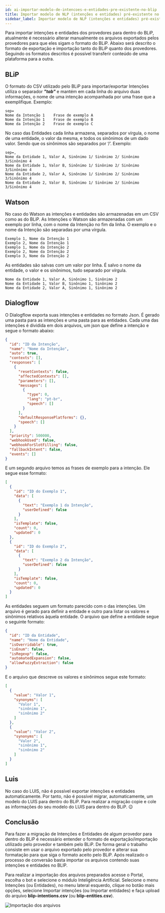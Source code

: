 ```yaml
---
id: ai-importar-modelo-de-intencoes-e-entidades-pre-existente-no-blip
title: Importar modelo de NLP (intenções e entidades) pré-existente no BLiP
sidebar_label: Importar modelo de NLP (intenções e entidades) pré-existente no BLiP
---
```


Para importar intenções e entidades dos provedores para dentro do BLiP, atualmente é necessário alterar manualmente os arquivos exportados pelos provedores para que eles sigam o formato do BLiP. Abaixo será descrito o formato de exportação e importação tanto do BLiP quanto dos provedores. Seguindo os formatos descritos é possível transferir conteúdo de uma plataforma para a outra.

## BLiP

O formato do CSV utilizado pelo BLiP para importar/exportar Intenções utiliza o separador ***"tab"*** e mantém em cada linha do arquivo duas informações, o nome de uma intenção acompanhada por uma frase que a exemplifique. Exemplo:

```text
sep=  
Nome da Intenção 1    Frase de exemplo A  
Nome da Intenção 1    Frase de exemplo B  
Nome da Intenção 2    Frase de exemplo C
```

No caso das Entidades cada linha armazena, separados por vírgula, o nome de uma entidade, o valor da mesma, e todos os sinônimos de um dado valor. Sendo que os sinônimos são separados por ‘/’. Exemplo:

```text
sep=,  
Nome da Entidade 1, Valor A, Sinônimo 1/ Sinônimo 2/ Sinônimo 3/Sinônimo 4  
Nome da Entidade 1, Valor B, Sinônimo 1/ Sinônimo 2/ Sinônimo 3/Sinônimo 4  
Nome da Entidade 2, Valor A, Sinônimo 1/ Sinônimo 2/ Sinônimo 3/Sinônimo 4  
Nome da Entidade 2, Valor B, Sinônimo 1/ Sinônimo 2/ Sinônimo 3/Sinônimo 4  
```

## Watson

No caso do Watson as intenções e entidades são armazenadas em um CSV como as do BLiP. As Intenções o Watson são armazenadas com um exemplo por linha, com o nome da Intenção no fim da linha. O exemplo e o nome da Intenção são separadas por uma vírgula. 

```text
Exemplo 1, Nome da Intenção 1  
Exemplo 2, Nome da Intenção 1  
Exemplo 1, Nome da Intenção 2  
Exemplo 2, Nome da Intenção 2  
Exemplo 3, Nome da Intenção 2  
```

As entidades são salvas com um valor por linha. É salvo o nome da entidade, o valor e os sinônimos, tudo separado por vírgula.

```text
Nome da Entidade 1, Valor A, Sinônimo 1, Sinônimo 2  
Nome da Entidade 1, Valor B, Sinônimo 1, Sinônimo 2  
Nome da Entidade 2, Valor A, Sinônimo 1, Sinônimo 2  
```

## Dialogflow 

O Dialogflow exporta suas intenções e entidades no formato Json. É gerado uma pasta para as intenções e uma pasta para as entidades. Cada uma das intenções é dividida em dois arquivos, um json que define a intenção e segue o formato abaixo:

```json
{
  "id": "ID da Intenção",
  "name": "Nome da Intenção",
  "auto": true,
  "contexts": [],
  "responses": [
    {
      "resetContexts": false,
      "affectedContexts": [],
      "parameters": [],
      "messages": [
        {
          "type": 0,
          "lang": "pt-br",
          "speech": []
        }
      ],
      "defaultResponsePlatforms": {},
      "speech": []
    }
  ],
  "priority": 500000,
  "webhookUsed": false,
  "webhookForSlotFilling": false,
  "fallbackIntent": false,
  "events": []
}
```

E um segundo arquivo temos as frases de exemplo para a intenção. Ele segue esse formato:

```json
[
  {
    "id": "ID do Exemplo 1",
    "data": [
      {
        "text": "Exemplo 1 da Intenção",
        "userDefined": false
      }
    ],
    "isTemplate": false,
    "count": 0,
    "updated": 0
  },
  {
    "id": "ID do Exemplo 2",
    "data": [
      {
        "text": "Exemplo 2 da Intenção",
        "userDefined": false
      }
    ],
    "isTemplate": false,
    "count": 0,
    "updated": 0
  }
]
```

As entidades seguem um formato parecido com o das intenções. Um arquivo é gerado para definir a entidade e outro para listar os valores e sinônimos relativos àquela entidade. O arquivo que define a entidade segue o seguinte formato:

```json
{
  "id": "ID da Entidade",
  "name": "Nome da Entidade",
  "isOverridable": true,
  "isEnum": false,
  "isRegexp": false,
  "automatedExpansion": false,
  "allowFuzzyExtraction": false
}
```

E o arquivo que descreve os valores e sinônimos segue este formato:

```json
[
  {
    "value": "Valor 1",
    "synonyms": [
      "Valor 1",
      "sinônimo 1",
      "sinônimo 2"
    ]
  },
  {
    "value": "Valor 2",
    "synonyms": [
      "Valor 2",
      "sinônimo 1",
      "sinônimo 2"
    ]
  }
]
```

## Luis

No caso do LUIS, não é possível exportar intenções e entidades automaticamente. Por tanto, não é possível migrar, automaticamente, um modelo do LUIS para dentro do BLiP. Para realizar a migração copie e cole as informações do seu modelo do LUIS para dentro do BLiP. 😉

## Conclusão

Para fazer a migração de Intenções e Entidades de algum provedor para dentro do BLiP é necessário entender o formato de exportação/importação utilizado pelo provedor e também pelo BLiP. De forma geral o trabalho consiste em usar o arquivo exportado pelo provedor e alterar sua formatação para que siga o formato aceito pelo BLiP. Após realizado o processo de conversão basta importar os arquivos contendo suas intenções e entidades no BLIP.

Para realizar a importação dos arquivos preparados acesse o Portal, escolha o bot e selecione o módulo Inteligência Artificial. Selecione o menu Intenções (ou Entidades), no menu lateral esquerdo, clique no botão mais opções, selecione Importar intenções (ou Importar entidades) e faça upload do arquivo **blip-intentions.csv** (ou **blip-entities.csv**).

![Importação dos arquivos](/img/practice/ai/ai-importar-modelo-de-intencoes-e-entidades-pre-existente-no-blip-1.png)



